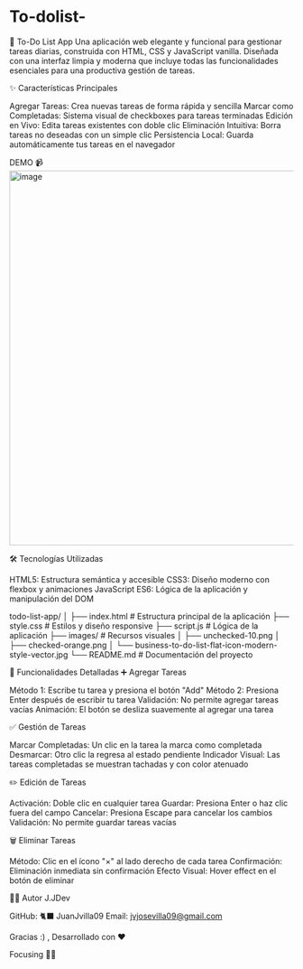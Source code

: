 # To-dolist-

📝 To-Do List App
Una aplicación web elegante y funcional para gestionar tareas diarias, construida con HTML, CSS y JavaScript vanilla. Diseñada con una interfaz limpia y moderna que incluye todas las funcionalidades esenciales para una productiva gestión de tareas.

✨ Características Principales

Agregar Tareas: Crea nuevas tareas de forma rápida y sencilla
Marcar como Completadas: Sistema visual de checkboxes para tareas terminadas
Edición en Vivo: Edita tareas existentes con doble clic
Eliminación Intuitiva: Borra tareas no deseadas con un simple clic
Persistencia Local: Guarda automáticamente tus tareas en el navegador

DEMO 📹
<img width="1283" height="664" alt="image" src="https://github.com/user-attachments/assets/82dba0e0-c8a3-408c-af0e-3b86ec1904a6" />

🛠️ Tecnologías Utilizadas

HTML5: Estructura semántica y accesible
CSS3: Diseño moderno con flexbox y animaciones
JavaScript ES6: Lógica de la aplicación y manipulación del DOM

todo-list-app/
│
├── index.html          # Estructura principal de la aplicación
├── style.css           # Estilos y diseño responsive
├── script.js           # Lógica de la aplicación
├── images/             # Recursos visuales
│   ├── unchecked-10.png
│   ├── checked-orange.png
│   └── business-to-do-list-flat-icon-modern-style-vector.jpg
└── README.md           # Documentación del proyecto

🎯 Funcionalidades Detalladas
➕ Agregar Tareas

Método 1: Escribe tu tarea y presiona el botón "Add"
Método 2: Presiona Enter después de escribir tu tarea
Validación: No permite agregar tareas vacías
Animación: El botón se desliza suavemente al agregar una tarea

✅ Gestión de Tareas

Marcar Completadas: Un clic en la tarea la marca como completada
Desmarcar: Otro clic la regresa al estado pendiente
Indicador Visual: Las tareas completadas se muestran tachadas y con color atenuado

✏️ Edición de Tareas

Activación: Doble clic en cualquier tarea
Guardar: Presiona Enter o haz clic fuera del campo
Cancelar: Presiona Escape para cancelar los cambios
Validación: No permite guardar tareas vacías

🗑️ Eliminar Tareas

Método: Clic en el ícono "×" al lado derecho de cada tarea
Confirmación: Eliminación inmediata sin confirmación
Efecto Visual: Hover effect en el botón de eliminar

👨‍💻 Autor
J.JDev

GitHub: 🐈‍⬛ JuanJvilla09
Email: jvjosevilla09@gmail.com

Gracias :) , Desarrollado con ❤️

 Focusing 🚀🎯
